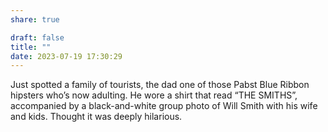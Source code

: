 ```yaml
---
share: true

draft: false
title: ""
date: 2023-07-19 17:30:29
---
```


Just spotted a family of tourists, the dad one of those Pabst Blue Ribbon hipsters who’s now adulting. He wore a shirt that read “THE SMITHS”, accompanied by a black-and-white group photo of Will Smith with his wife and kids. Thought it was deeply hilarious.
